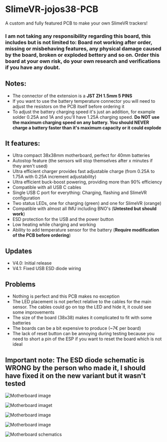 # SlimeVR-jojos38-PCB
A custom and fully featured PCB to make your own SlimeVR trackers!

### I am not taking any responsibility regarding this board, this includes but is not limited to: Board not working after order, missing or misbehaving features, any physical damage caused by the board, broken or exploded bettery and so on. Order this board at your own risk, do your own research and verifications if you have any doubt.

## Notes:
- The connector of the extension is a **JST ZH 1.5mm 5 PINS**
- If you want to use the battery temperature connector you will need to adjust the resistors on the PCB itself before ordering it
- To adjust the battery charging speed it's just an addition, for example solder 0.25A and 1A and you'll have 1.25A charging speed. **Do NOT use the maximum charging speed on any battery. You should NEVER charge a battery faster than it's maximum capacity or it could explode**

## It features:
- Ultra compact 38x38mm motherboard, perfect for 40mm batteries
- Autostop feature (the sensors will stop themselves after x minutes if they aren't used)
- Ultra efficient charger provides fast adjustable charge (from 0.25A to 1.75A with 0.25A increment adjustability)
- Ultra efficient buck-boost powering, providing more than 90% efficiency
- Compatible with all USB C cables
- Single USB C port for everything: Charging, flashing and SlimeVR configuration
- Two status LEDs, one for charging (green) and one for SlimeVR (orange)
- Compatible with almost all IMU including BNO's (**Untested but should work**)
- ESD protection for the USB and the power button
- Low heating while charging and working
- Ability to add temperature sensor for the battery (**Require modification of the PCB before ordering**)

## Updates
- V4.0: Initial release
- V4.1: Fixed USB ESD diode wiring

## Problems
- Nothing is perfect and this PCB makes no exception
- The LED placement is not perfect relative to the cables for the main sensor. The cables could go on top the LED and hide it, it could see some improvements
- The size of the board (38x38) makes it complicated to fit with some batteries
- The boards can be a bit expensive to produce (~7€ per board)
- The lack of reset button can be annoying during testing because you need to short a pin of the ESP if you want to reset the board which is not ideal

## Important note: The ESD diode schematic is WRONG by the person who made it, I should have fixed it on the new variant but it wasn't tested

![Motherboard image](https://i.ibb.co/j6M91H0/20231001-211224.jpg)

![Motherboard imaget](https://i.ibb.co/9gCWfX9/20230911-113325.jpg)

![Motherboard image](https://i.ibb.co/2k5ZD9w/20230911-195816.jpg)

![Motherboard image](https://i.ibb.co/G5KXVT2/20230911-195844.jpg)

![Motherboard schematics](https://i.ibb.co/XLVFTxS/Schematic-Slime-VR-2023-10-28.png)



